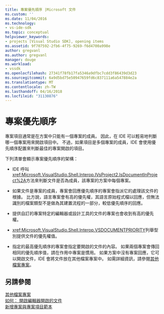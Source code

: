 ```yaml
---
title: 專案優先順序 |Microsoft 文件
ms.custom: ''
ms.date: 11/04/2016
ms.technology:
- vs-ide-sdk
ms.topic: conceptual
helpviewer_keywords:
- projects [Visual Studio SDK], opening items
ms.assetid: 9f707592-2fb6-4f75-9269-f6d4700a998e
author: gregvanl
ms.author: gregvanl
manager: douge
ms.workload:
- vssdk
ms.openlocfilehash: 27341f78fb17fa5346a9dfbc7cdd3f86439d3d23
ms.sourcegitcommit: 6a9d5bd75e50947659fd6c837111a6a547884e2a
ms.translationtype: MT
ms.contentlocale: zh-TW
ms.lasthandoff: 04/16/2018
ms.locfileid: "31130876"
---
```

# <a name="project-priority"></a>專案優先順序
專案項目通常是在方案中只能有一個專案的成員。 因此，在 IDE 可以輕易地判斷哪一個專案用來開啟項目中。 不過，如果項目是多個專案的成員，IDE 會使用優先順序配置來判斷最佳的專案開啟的項目。  
  
 下列清單會顯示專案優先順序的架構：  
  
-   IDE 呼叫<xref:Microsoft.VisualStudio.Shell.Interop.IVsProject2.IsDocumentInProject%2A>方法來判斷文件是否為成員，該專案的方案中每個專案。  
  
-   如果文件是專案的成員，專案會回應優先順序的專案會指派它的處理該文件的根據。 比方說，語言專案會有高的優先權，其語言原始程式檔以回應，但無法識別的檔案類型不是做為其建置流程的一部分，較低優先順序的回應。  
  
-   提供自訂的專案特定的編輯器或設計工具的文件的專案也會收到有高的優先權。  
  
-   <xref:Microsoft.VisualStudio.Shell.Interop.VSDOCUMENTPRIORITY>列舉型別提供文件的優先權值。  
  
-   指定的最高優先順序的專案會指定要開啟的文件的內容。 如果兩個專案會傳回相同的優先順序值，請在作用中專案是慣用。 如果方案中沒有專案回應，它可以開啟文件，IDE 會將文件放在其他檔案專案中。 如需詳細資訊，請參閱[其他檔案專案](../../extensibility/internals/miscellaneous-files-project.md)。  
  
## <a name="see-also"></a>另請參閱  
 [其他檔案專案](../../extensibility/internals/miscellaneous-files-project.md)   
 [如何： 開啟編輯器開啟的文件](../../extensibility/how-to-open-editors-for-open-documents.md)   
 [新增專案與專案項目範本](../../extensibility/internals/adding-project-and-project-item-templates.md)
